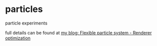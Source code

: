# particles
particle experiments

full details can be found at [my blog: Flexible particle system - Renderer optimization](http://www.bfilipek.com/2015/03/flexible-particle-system-renderer.html)
